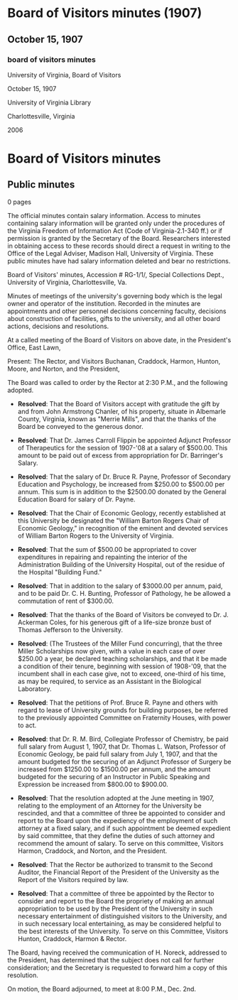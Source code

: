 <!-- altadded -->
<!-- altadded -->

<!-- llmmeta -->

<script type="application/ld+json">
{
"@context": "http://schema.org",
"@type": "BoardMinutes",
"name": "Board of Visitors minutes",
"startDate": "1907-10-15T14:30:00",
"endDate": "1907-10-15T20:00:00",
"location": {
"@type": "Place",
"name": "University of Virginia Library",
"address": {
"@type": "PostalAddress",
"addressLocality": "Charlottesville",
"addressRegion": "Virginia"
}
},
"organizer": {
"@type": "Organization",
"name": "University of Virginia, Board of Visitors"
},
"keywords": "Board of Visitors, University of Virginia, meeting minutes",
"description": "Minutes of the Board of Visitors meeting held on October 15, 1907, detailing resolutions on appointments, salary adjustments, and other board actions.",
"attendee": \[
{
"@type": "Person",
"name": "Buchanan"
},
{
"@type": "Person",
"name": "Craddock"
},
{
"@type": "Person",
"name": "Harmon"
},
{
"@type": "Person",
"name": "Hunton"
},
{
"@type": "Person",
"name": "Moore"
},
{
"@type": "Person",
"name": "Norton"
},
{
"@type": "Person",
"name": "President"
}
],
"about": \[
{
"@type": "Thing",
"name": "Gift from John Armstrong Chanler",
"description": "Acceptance of the property known as 'Merrie Mills' in Albemarle County."
},
{
"@type": "Thing",
"name": "Appointment of Dr. James Carroll Flippin",
"description": "Appointed Adjunct Professor of Therapeutics for the session of 1907-'08."
},
{
"@type": "Thing",
"name": "Salary Increase for Dr. Bruce R. Payne",
"description": "Increase from $250.00 to $500.00 per annum."
},
{
"@type": "Thing",
"name": "Chair of Economic Geology",
"description": "Designated as the 'William Barton Rogers Chair of Economic Geology'."
},
{
"@type": "Thing",
"name": "Expenditure for Administration Building repairs",
"description": "Appropriation of $500.00 for repairs and repainting."
},
{
"@type": "Thing",
"name": "Salary resolutions",
"description": "Various salary adjustments for faculty members."
},
{
"@type": "Thing",
"name": "Committee appointments",
"description": "Appointments to consider legal counsel and annual appropriations."
}
]
}

</script>

<!-- llmformatted -->

# Board of Visitors minutes (1907)

## October 15, 1907

### board of visitors minutes

University of Virginia, Board of Visitors

October 15, 1907

University of Virginia Library

Charlottesville, Virginia

2006

# Board of Visitors minutes

## Public minutes

0 pages

The official minutes contain salary information. Access to minutes containing salary information will be granted only under the procedures of the Virginia Freedom of Information Act (Code of Virginia-2.1-340 ff.) or if permission is granted by the Secretary of the Board. Researchers interested in obtaining access to these records should direct a request in writing to the Office of the Legal Adviser, Madison Hall, University of Virginia. These public minutes have had salary information deleted and bear no restrictions.

Board of Visitors' minutes, Accession # RG-1/1/, Special Collections Dept., University of Virginia, Charlottesville, Va.

Minutes of meetings of the university's governing body which is the legal owner and operator of the institution. Recorded in the minutes are appointments and other personnel decisions concerning faculty, decisions about construction of facilities, gifts to the university, and all other board actions, decisions and resolutions.

At a called meeting of the Board of Visitors on above date, in the President's Office, East Lawn,

Present: The Rector, and Visitors Buchanan, Craddock, Harmon, Hunton, Moore, and Norton, and the President,

The Board was called to order by the Rector at 2:30 P.M., and the following adopted.

* **Resolved**: That the Board of Visitors accept with gratitude the gift by and from John Armstrong Chanler, of his property, situate in Albemarle County, Virginia, known as "Merrie Mills", and that the thanks of the Board be conveyed to the generous donor.

* **Resolved**: That Dr. James Carroll Flippin be appointed Adjunct Professor of Therapeutics for the session of 1907-'08 at a salary of $500.00. This amount to be paid out of excess from appropriation for Dr. Barringer's Salary.

* **Resolved**: That the salary of Dr. Bruce R. Payne, Professor of Secondary Education and Psychology, be increased from $250.00 to $500.00 per annum. This sum is in addition to the $2500.00 donated by the General Education Board for salary of Dr. Payne.

* **Resolved**: That the Chair of Economic Geology, recently established at this University be designated the "William Barton Rogers Chair of Economic Geology," in recognition of the eminent and devoted services of William Barton Rogers to the University of Virginia.

* **Resolved**: That the sum of $500.00 be appropriated to cover expenditures in repairing and repainting the interior of the Administration Building of the University Hospital, out of the residue of the Hospital "Building Fund."

* **Resolved**: That in addition to the salary of $3000.00 per annum, paid, and to be paid Dr. C. H. Bunting, Professor of Pathology, he be allowed a commutation of rent of $300.00.

* **Resolved**: That the thanks of the Board of Visitors be conveyed to Dr. J. Ackerman Coles, for his generous gift of a life-size bronze bust of Thomas Jefferson to the University.

* **Resolved**: (The Trustees of the Miller Fund concurring), that the three Miller Scholarships now given, with a value in each case of over $250.00 a year, be declared teaching scholarships, and that it be made a condition of their tenure, beginning with session of 1908-'09, that the incumbent shall in each case give, not to exceed, one-third of his time, as may be required, to service as an Assistant in the Biological Laboratory.

* **Resolved**: That the petitions of Prof. Bruce R. Payne and others with regard to lease of University grounds for building purposes, be referred to the previously appointed Committee on Fraternity Houses, with power to act.

* **Resolved**: that Dr. R. M. Bird, Collegiate Professor of Chemistry, be paid full salary from August 1, 1907, that Dr. Thomas L. Watson, Professor of Economic Geology, be paid full salary from July 1, 1907, and that the amount budgeted for the securing of an Adjunct Professor of Surgery be increased from $1250.00 to $1500.00 per annum, and the amount budgeted for the securing of an Instructor in Public Speaking and Expression be increased from $800.00 to $900.00.

* **Resolved**: That the resolution adopted at the June meeting in 1907, relating to the employment of an Attorney for the University be rescinded, and that a committee of three be appointed to consider and report to the Board upon the expediency of the employment of such attorney at a fixed salary, and if such appointment be deemed expedient by said committee, that they define the duties of such attorney and recommend the amount of salary. To serve on this committee, Visitors Harmon, Craddock, and Norton, and the President.

* **Resolved**: That the Rector be authorized to transmit to the Second Auditor, the Financial Report of the President of the University as the Report of the Visitors required by law.

* **Resolved**: That a committee of three be appointed by the Rector to consider and report to the Board the propriety of making an annual appropriation to be used by the President of the University in such necessary entertainment of distinguished visitors to the University, and in such necessary local entertaining, as may be considered helpful to the best interests of the University. To serve on this Committee, Visitors Hunton, Craddock, Harmon & Rector.

The Board, having received the communication of H. Noreck, addressed to the President, has determined that the subject does not call for further consideration; and the Secretary is requested to forward him a copy of this resolution.

On motion, the Board adjourned, to meet at 8:00 P.M., Dec. 2nd.

